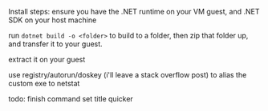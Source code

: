 Install steps:
ensure you have the .NET runtime on your VM guest, and .NET SDK on your host machine

run `dotnet build -o <folder>` to build to a folder, then zip that folder up, and transfer it to your guest.

extract it on your guest

use registry/autorun/doskey (i'll leave a stack overflow post) to alias the custom exe to netstat


todo:
finish command
set title quicker